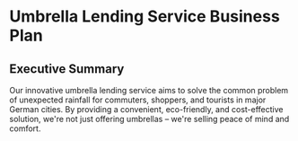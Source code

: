 # Umbrella Lending Service Business Plan

## Executive Summary

Our innovative umbrella lending service aims to solve the common problem of unexpected rainfall for commuters, shoppers, and tourists in major German cities. By providing a convenient, eco-friendly, and cost-effective solution, we're not just offering umbrellas – we're selling peace of mind and comfort.






